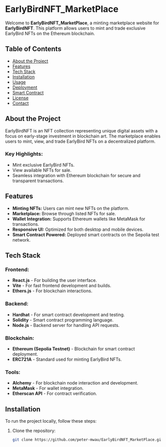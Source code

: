 # EarlyBirdNFT_MarketPlace

Welcome to **EarlyBirdNFT_MarketPlace**, a minting marketplace website for **EarlyBirdNFT**. This platform allows users to mint and trade exclusive EarlyBird NFTs on the Ethereum blockchain.

## Table of Contents

- [About the Project](#about-the-project)
- [Features](#features)
- [Tech Stack](#tech-stack)
- [Installation](#installation)
- [Usage](#usage)
- [Deployment](#deployment)
- [Smart Contract](#smart-contract)
- [License](#license)
- [Contact](#contact)

## About the Project

EarlyBirdNFT is an NFT collection representing unique digital assets with a focus on early-stage investment in blockchain art. The marketplace enables users to mint, view, and trade EarlyBird NFTs on a decentralized platform.

### Key Highlights:
- Mint exclusive EarlyBird NFTs.
- View available NFTs for sale.
- Seamless integration with Ethereum blockchain for secure and transparent transactions.

## Features

- **Minting NFTs:** Users can mint new NFTs on the platform.
- **Marketplace:** Browse through listed NFTs for sale.
- **Wallet Integration:** Supports Ethereum wallets like MetaMask for transactions.
- **Responsive UI:** Optimized for both desktop and mobile devices.
- **Smart Contract Powered:** Deployed smart contracts on the Sepolia test network.

## Tech Stack

### Frontend:
- **React.js** - For building the user interface.
- **Vite** - For fast frontend development and builds.
- **Ethers.js** - For blockchain interactions.

### Backend:
- **Hardhat** - For smart contract development and testing.
- **Solidity** - Smart contract programming language.
- **Node.js** - Backend server for handling API requests.

### Blockchain:
- **Ethereum (Sepolia Testnet)** - Blockchain for smart contract deployment.
- **ERC721A** - Standard used for minting EarlyBird NFTs.

### Tools:
- **Alchemy** - For blockchain node interaction and development.
- **MetaMask** - For wallet integration.
- **Etherscan API** - For contract verification.

## Installation

To run the project locally, follow these steps:

1. Clone the repository:

   ```bash
   git clone https://github.com/peter-mwau/EarlyBirdNFT_MarketPlace.git
